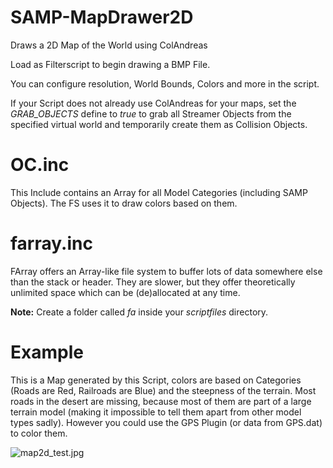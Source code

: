 # SAMP-MapDrawer2D
Draws a 2D Map of the World using ColAndreas

Load as Filterscript to begin drawing a BMP File.

You can configure resolution, World Bounds, Colors and more in the script.

If your Script does not already use ColAndreas for your maps, set the *GRAB_OBJECTS* define to *true* to grab all Streamer Objects from the specified virtual world and temporarily create them as Collision Objects.

# OC.inc

This Include contains an Array for all Model Categories (including SAMP Objects).
The FS uses it to draw colors based on them.

# farray.inc

FArray offers an Array-like file system to buffer lots of data somewhere else than the stack or header.
They are slower, but they offer theoretically unlimited space which can be (de)allocated at any time.

__Note:__ Create a folder called *fa* inside your *scriptfiles* directory.

# Example

This is a Map generated by this Script, colors are based on Categories (Roads are Red, Railroads are Blue) and the steepness of the terrain.
Most roads in the desert are missing, because most of them are part of a large terrain model (making it impossible to tell them apart from other model types sadly). However you could use the GPS Plugin (or data from GPS.dat) to color them.

![map2d_test.jpg](https://github.com/Naseband/SAMP-MapDrawer2D/blob/master/map2d%20test.jpg)
